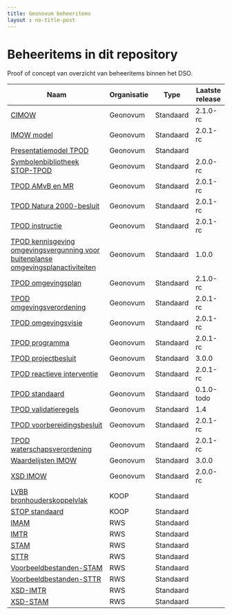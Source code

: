 ```yaml
---
title: Geonovum beheeritems
layout : no-title-post
---
```

# Beheeritems in dit repository

Proof of concept van overzicht van beheeritems binnen het DSO.

|Naam|Organisatie|Type|Laatste release|
|----|-----------|----|------------|
|[CIMOW](https://geonovum.github.io/dso-configuratiemanagement/ci/Geonovum/CIMOW)|Geonovum|Standaard|2.1.0-rc
|[IMOW model](https://geonovum.github.io/dso-configuratiemanagement/ci/Geonovum/IMOW)|Geonovum|Standaard|2.0.1-rc
|[Presentatiemodel TPOD](https://geonovum.github.io/dso-configuratiemanagement/ci/Geonovum/Presentatie)|Geonovum|Standaard|
|[Symbolenbibliotheek STOP-TPOD](https://geonovum.github.io/dso-configuratiemanagement/ci/Geonovum/TPOD-Symbolen)|Geonovum|Standaard|2.0.0-rc
|[TPOD AMvB en MR](https://geonovum.github.io/dso-configuratiemanagement/ci/Geonovum/TPOD-AMvB)|Geonovum|Standaard|2.0.1-rc
|[TPOD Natura 2000-besluit](https://geonovum.github.io/dso-configuratiemanagement/ci/Geonovum/TPOD-N2000)|Geonovum|Standaard|2.0.1-rc
|[TPOD instructie](https://geonovum.github.io/dso-configuratiemanagement/ci/Geonovum/TPOD-instructie)|Geonovum|Standaard|2.0.1-rc
|[TPOD kennisgeving omgevingsvergunning voor buitenplanse omgevingsplanactiviteiten](https://geonovum.github.io/dso-configuratiemanagement/ci/Geonovum/TPOD-kennisgeving)|Geonovum|Standaard|1.0.0
|[TPOD omgevingsplan](https://geonovum.github.io/dso-configuratiemanagement/ci/Geonovum/TPOD-omgevingsplan)|Geonovum|Standaard|2.1.0-rc
|[TPOD omgevingsverordening](https://geonovum.github.io/dso-configuratiemanagement/ci/Geonovum/TPOD-omgevingsverordening)|Geonovum|Standaard|2.0.1-rc
|[TPOD omgevingsvisie](https://geonovum.github.io/dso-configuratiemanagement/ci/Geonovum/TPOD-omgevingsvisie)|Geonovum|Standaard|2.0.1-rc
|[TPOD programma](https://geonovum.github.io/dso-configuratiemanagement/ci/Geonovum/TPOD-programma)|Geonovum|Standaard|2.0.1-rc
|[TPOD projectbesluit](https://geonovum.github.io/dso-configuratiemanagement/ci/Geonovum/TPOD-projectbesluit)|Geonovum|Standaard|3.0.0
|[TPOD reactieve interventie](https://geonovum.github.io/dso-configuratiemanagement/ci/Geonovum/TPOD-reactieve-interventie)|Geonovum|Standaard|2.0.1-rc
|[TPOD standaard](https://geonovum.github.io/dso-configuratiemanagement/ci/Geonovum/TPOD)|Geonovum|Standaard|0.1.0-todo
|[TPOD validatieregels](https://geonovum.github.io/dso-configuratiemanagement/ci/Geonovum/TPOD-validatieregels)|Geonovum|Standaard|1.4
|[TPOD voorbereidingsbesluit](https://geonovum.github.io/dso-configuratiemanagement/ci/Geonovum/TPOD-voorbereidingsbesluit)|Geonovum|Standaard|2.0.1-rc
|[TPOD waterschapsverordening](https://geonovum.github.io/dso-configuratiemanagement/ci/Geonovum/TPOD-waterschapsverordening)|Geonovum|Standaard|2.0.1-rc
|[Waardelijsten IMOW](https://geonovum.github.io/dso-configuratiemanagement/ci/Geonovum/IMOW-waardelijsten)|Geonovum|Standaard|3.0.0
|[XSD IMOW](https://geonovum.github.io/dso-configuratiemanagement/ci/Geonovum/IMOW-XSD)|Geonovum|Standaard|2.0.0-rc
|[LVBB bronhouderskoppelvlak](https://geonovum.github.io/dso-configuratiemanagement/ci/KOOP/LVBB-bronhouderskoppelvlak)|KOOP|Standaard|
|[STOP standaard](https://geonovum.github.io/dso-configuratiemanagement/ci/KOOP/STOP)|KOOP|Standaard|
|[IMAM](https://geonovum.github.io/dso-configuratiemanagement/ci/RWS/IMAM)|RWS|Standaard|
|[IMTR](https://geonovum.github.io/dso-configuratiemanagement/ci/RWS/IMTR)|RWS|Standaard|
|[STAM](https://geonovum.github.io/dso-configuratiemanagement/ci/RWS/STAM)|RWS|Standaard|
|[STTR](https://geonovum.github.io/dso-configuratiemanagement/ci/RWS/STTR)|RWS|Standaard|
|[Voorbeeldbestanden-STAM](https://geonovum.github.io/dso-configuratiemanagement/ci/RWS/STAM-Voorbeelden)|RWS|Standaard|
|[Voorbeeldbestanden-STTR](https://geonovum.github.io/dso-configuratiemanagement/ci/RWS/STTR-Voorbeelden)|RWS|Standaard|
|[XSD-IMTR](https://geonovum.github.io/dso-configuratiemanagement/ci/RWS/IMTR-XSD)|RWS|Standaard|
|[XSD-STAM](https://geonovum.github.io/dso-configuratiemanagement/ci/RWS/STTR-XSD)|RWS|Standaard|

